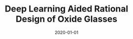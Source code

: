 ---
title: "Deep Learning Aided Rational Design of Oxide Glasses"
collection: publications
permalink: /publication/2020-deep-learning-aided-rational-design-of-oxide-glasses
authors: Ravinder, R; Sridhara, Karthikeya H; Bishnoi, Suresh; Grover, Hargun Singh; Bauchy, Mathieu; Jayadeva, J; Kodamana, Hariprasad; Krishnan, NM Anoop; 
date: 2020-01-01
venue: 'Materials Horizons, Royal Society of Chemistry'
---